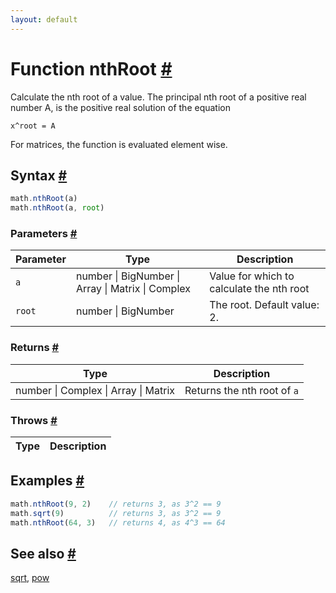 ```yaml
---
layout: default
---
```


<!-- Note: This file is automatically generated from source code comments. Changes made in this file will be overridden. -->

<h1 id="function-nthroot">Function nthRoot <a href="#function-nthroot" title="Permalink">#</a></h1>

Calculate the nth root of a value.
The principal nth root of a positive real number A, is the positive real
solution of the equation

    x^root = A

For matrices, the function is evaluated element wise.


<h2 id="syntax">Syntax <a href="#syntax" title="Permalink">#</a></h2>

```js
math.nthRoot(a)
math.nthRoot(a, root)
```

<h3 id="parameters">Parameters <a href="#parameters" title="Permalink">#</a></h3>

Parameter | Type | Description
--------- | ---- | -----------
`a` | number &#124; BigNumber &#124; Array &#124; Matrix &#124; Complex |  Value for which to calculate the nth root
`root` | number &#124; BigNumber | The root. Default value: 2.

<h3 id="returns">Returns <a href="#returns" title="Permalink">#</a></h3>

Type | Description
---- | -----------
number &#124; Complex &#124; Array &#124; Matrix | Returns the nth root of `a`


<h3 id="throws">Throws <a href="#throws" title="Permalink">#</a></h3>

Type | Description
---- | -----------


<h2 id="examples">Examples <a href="#examples" title="Permalink">#</a></h2>

```js
math.nthRoot(9, 2)    // returns 3, as 3^2 == 9
math.sqrt(9)          // returns 3, as 3^2 == 9
math.nthRoot(64, 3)   // returns 4, as 4^3 == 64
```


<h2 id="see-also">See also <a href="#see-also" title="Permalink">#</a></h2>

[sqrt](sqrt.html),
[pow](pow.html)
